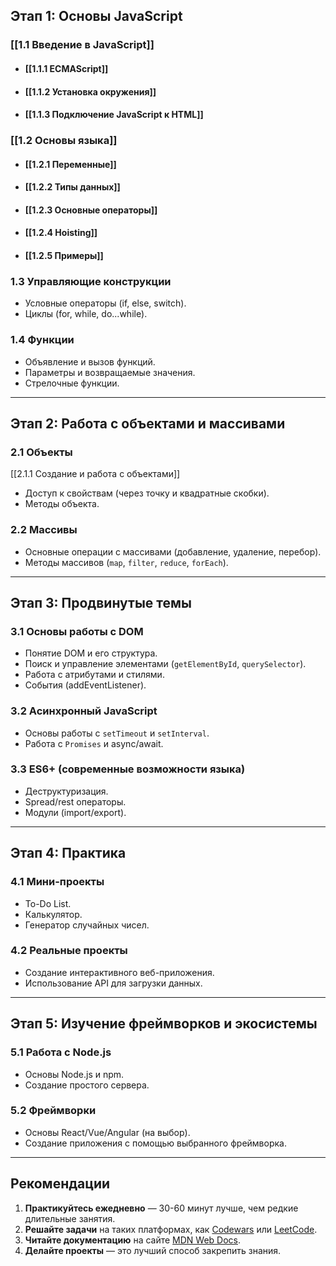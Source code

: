 ## Этап 1: Основы JavaScript

### [[1.1 Введение в JavaScript]]

- #### [[1.1.1 ECMAScript]]
- #### [[1.1.2 Установка окружения]]
- #### [[1.1.3 Подключение JavaScript к HTML]]

### [[1.2 Основы языка]]

- #### [[1.2.1 Переменные]]
- #### [[1.2.2 Типы данных]]
- #### [[1.2.3 Основные операторы]]
- #### [[1.2.4 Hoisting]]
- #### [[1.2.5 Примеры]]

### 1.3 Управляющие конструкции

- Условные операторы (if, else, switch).
- Циклы (for, while, do...while).

### 1.4 Функции

- Объявление и вызов функций.
- Параметры и возвращаемые значения.
- Стрелочные функции.

---

## Этап 2: Работа с объектами и массивами

### 2.1 Объекты

[[2.1.1 Создание и работа с объектами]]
- Доступ к свойствам (через точку и квадратные скобки).
- Методы объекта.

### 2.2 Массивы

- Основные операции с массивами (добавление, удаление, перебор).
- Методы массивов (`map`, `filter`, `reduce`, `forEach`).

---

## Этап 3: Продвинутые темы

### 3.1 Основы работы с DOM

- Понятие DOM и его структура.
- Поиск и управление элементами (`getElementById`, `querySelector`).
- Работа с атрибутами и стилями.
- События (addEventListener).

### 3.2 Асинхронный JavaScript

- Основы работы с `setTimeout` и `setInterval`.
- Работа с `Promises` и async/await.

### 3.3 ES6+ (современные возможности языка)

- Деструктуризация.
- Spread/rest операторы.
- Модули (import/export).

---

## Этап 4: Практика

### 4.1 Мини-проекты

- To-Do List.
- Калькулятор.
- Генератор случайных чисел.

### 4.2 Реальные проекты

- Создание интерактивного веб-приложения.
- Использование API для загрузки данных.

---

## Этап 5: Изучение фреймворков и экосистемы

### 5.1 Работа с Node.js

- Основы Node.js и npm.
- Создание простого сервера.

### 5.2 Фреймворки

- Основы React/Vue/Angular (на выбор).
- Создание приложения с помощью выбранного фреймворка.

---

## Рекомендации

1. **Практикуйтесь ежедневно** — 30-60 минут лучше, чем редкие длительные занятия.
2. **Решайте задачи** на таких платформах, как [Codewars](https://www.codewars.com/) или [LeetCode](https://leetcode.com/).
3. **Читайте документацию** на сайте [MDN Web Docs](https://developer.mozilla.org/ru/).
4. **Делайте проекты** — это лучший способ закрепить знания.

